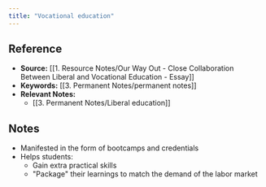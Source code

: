 ```yaml
---
title: "Vocational education"
---
```

## Reference
- **Source:** [[1. Resource Notes/Our Way Out - Close Collaboration Between Liberal and Vocational Education - Essay]]
- **Keywords:** [[3. Permanent Notes/permanent notes]]
- **Relevant Notes:** 
	- [[3. Permanent Notes/Liberal education]]
## Notes
+ Manifested in the form of bootcamps and credentials
+ Helps students:
	+ Gain extra practical skills
	+ "Package" their learnings to match the demand of the labor market